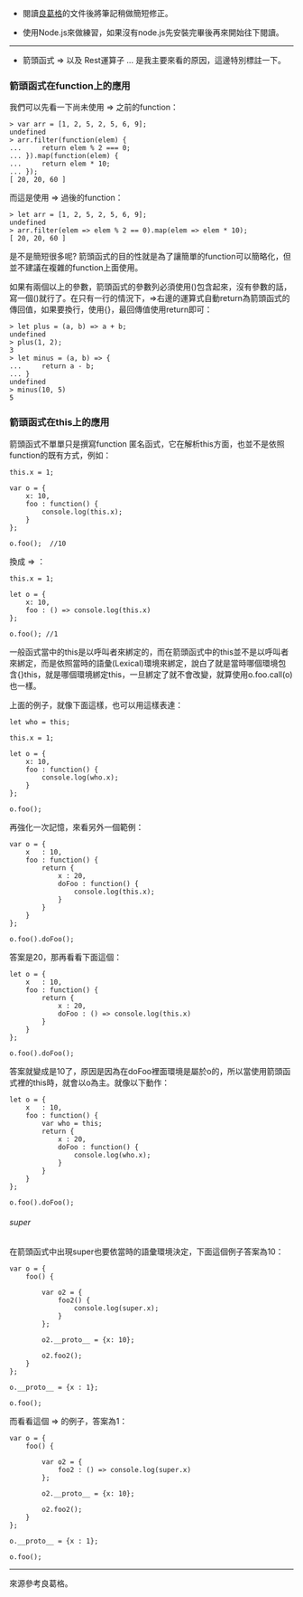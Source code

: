 - 閱讀[良葛格](https://openhome.cc/Gossip/ECMAScript/ArrowFunction.html)的文件後將筆記稍做簡短修正。

- 使用Node.js來做練習，如果沒有node.js先安裝完畢後再來開始往下閱讀。

***

- 箭頭函式 => 以及 Rest運算子 ... 是我主要來看的原因，這邊特別標註一下。

### 箭頭函式在function上的應用

我們可以先看一下尚未使用 => 之前的function：

```
> var arr = [1, 2, 5, 2, 5, 6, 9];
undefined
> arr.filter(function(elem) {
...     return elem % 2 === 0;
... }).map(function(elem) {
...     return elem * 10;
... });
[ 20, 20, 60 ]
```

而這是使用 => 過後的function：

```
> let arr = [1, 2, 5, 2, 5, 6, 9];
undefined
> arr.filter(elem => elem % 2 == 0).map(elem => elem * 10);
[ 20, 20, 60 ]
```

是不是簡短很多呢? 箭頭函式的目的性就是為了讓簡單的function可以簡略化，但並不建議在複雜的function上面使用。

如果有兩個以上的參數，箭頭函式的參數列必須使用()包含起來，沒有參數的話，寫一個()就行了。在只有一行的情況下，=>右邊的運算式自動return為箭頭函式的傳回值，如果要換行，使用{}，最回傳值使用return即可：

```
> let plus = (a, b) => a + b;
undefined
> plus(1, 2);
3
> let minus = (a, b) => {
...     return a - b;
... }
undefined
> minus(10, 5)
5
```

### 箭頭函式在this上的應用

箭頭函式不單單只是撰寫function 匿名函式，它在解析this方面，也並不是依照function的既有方式，例如：

```
this.x = 1;

var o = {
    x: 10,
    foo : function() {
        console.log(this.x);
    }
};

o.foo();  //10
```

換成 => ：

```
this.x = 1;

let o = {
    x: 10,
    foo : () => console.log(this.x)
};

o.foo(); //1
```

一般函式當中的this是以呼叫者來綁定的，而在箭頭函式中的this並不是以呼叫者來綁定，而是依照當時的語彙(Lexical)環境來綁定，說白了就是當時哪個環境包含{}this，就是哪個環境綁定this，一旦綁定了就不會改變，就算使用o.foo.call(o)也一樣。

上面的例子，就像下面這樣，也可以用這樣表達：

```
let who = this;

this.x = 1;

let o = {
    x: 10,
    foo : function() {
        console.log(who.x);
    }
};

o.foo();
```

再強化一次記憶，來看另外一個範例：

```
var o = {
    x   : 10,
    foo : function() {
        return {
            x : 20,
            doFoo : function() {
                console.log(this.x);
            }
        }
    }
};

o.foo().doFoo();
```

答案是20，那再看看下面這個：

```
let o = {
    x   : 10,
    foo : function() {
        return {
            x : 20,
            doFoo : () => console.log(this.x)
        }
    }
};

o.foo().doFoo();
```

答案就變成是10了，原因是因為在doFoo裡面環境是屬於o的，所以當使用箭頭函式裡的this時，就會以o為主。就像以下動作：

```
let o = {
    x   : 10,
    foo : function() {
        var who = this;
        return {
            x : 20,
            doFoo : function() {
                console.log(who.x);
            }
        }
    }
};

o.foo().doFoo();
```

###### super

在箭頭函式中出現super也要依當時的語彙環境決定，下面這個例子答案為10：

```
var o = {
    foo() {

        var o2 = {
            foo2() {
                console.log(super.x);
            }
        };

        o2.__proto__ = {x: 10};     

        o2.foo2();
    }
};

o.__proto__ = {x : 1};

o.foo();
```

而看看這個 => 的例子，答案為1：

```
var o = {
    foo() {

        var o2 = {
            foo2 : () => console.log(super.x)
        };

        o2.__proto__ = {x: 10};     

        o2.foo2();
    }
};

o.__proto__ = {x : 1};

o.foo();
```

***

來源參考良葛格。
